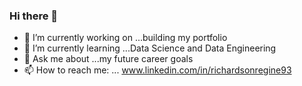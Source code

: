 ### Hi there 👋

<!--
**reginecaresse/Reginecaresse** is a ✨ _special_ ✨ repository because its `README.md` (this file) appears on your GitHub profile.
-->
- 🔭 I’m currently working on ...building my portfolio
- 🌱 I’m currently learning ...Data Science and Data Engineering
- 💬 Ask me about ...my future career goals
- 📫 How to reach me: ... www.linkedin.com/in/richardsonregine93


